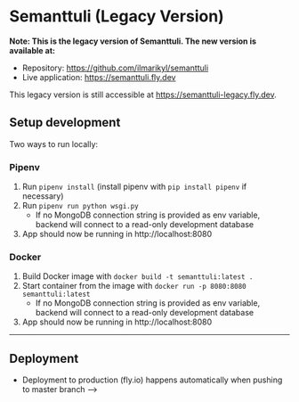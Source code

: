 # Semanttuli (Legacy Version)

**Note: This is the legacy version of Semanttuli. The new version is available at:**

* Repository: https://github.com/ilmarikyl/semanttuli
* Live application: https://semanttuli.fly.dev

This legacy version is still accessible at https://semanttuli-legacy.fly.dev.

## Setup development

Two ways to run locally:

### **Pipenv**

1. Run `pipenv install` (install pipenv with `pip install pipenv` if necessary)
2. Run `pipenv run python wsgi.py`
   - If no MongoDB connection string is provided as env variable, backend will connect to a read-only development database
3. App should now be running in http://localhost:8080

### **Docker**

1. Build Docker image with `docker build -t semanttuli:latest .`
2. Start container from the image with `docker run -p 8080:8080 semanttuli:latest`
   - If no MongoDB connection string is provided as env variable, backend will connect to a read-only development database
3. App should now be running in http://localhost:8080

---

## Deployment

- Deployment to production (fly.io) happens automatically when pushing to master branch -->
